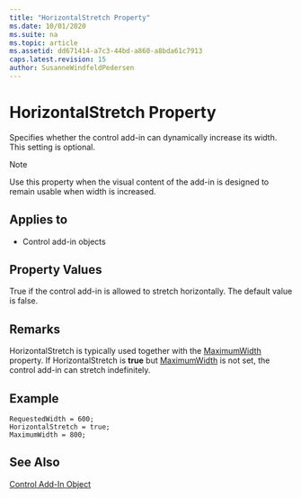 ```yaml
---
title: "HorizontalStretch Property"
ms.date: 10/01/2020
ms.suite: na
ms.topic: article
ms.assetid: dd671414-a7c3-44bd-a860-a8bda61c7913
caps.latest.revision: 15
author: SusanneWindfeldPedersen
---
```


# HorizontalStretch Property

Specifies whether the control add-in can dynamically increase its width. This setting is optional.

> [!NOTE]  
> Use this property when the visual content of the add-in is designed to remain usable when width is increased. 

## Applies to 

- Control add-in objects

## Property Values

True if the control add-in is allowed to stretch horizontally. The default value is false.

## Remarks

HorizontalStretch is typically used together with the [MaximumWidth](devenv-maximumwidth-property.md) property. If HorizontalStretch is **true** but [MaximumWidth](devenv-maximumwidth-property.md) is not set, the control add-in can stretch indefinitely.

## Example

```AL
RequestedWidth = 600;
HorizontalStretch = true;
MaximumWidth = 800;
```

## See Also

[Control Add-In Object](../devenv-control-addin-object.md)   
 